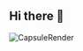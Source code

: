 ## Hi there 👋

![CapsuleRender](https://capsule-render.vercel.app/api?type=waving&height=300&color=gradient&text=Hi,%20I'm%20Minseo&section=header&reversal=false&fontAlign=50)

<!--
**Minseos/Minseos** is a ✨ _special_ ✨ repository because its `README.md` (this file) appears on your GitHub profile.

Here are some ideas to get you started:

- 🔭 I’m currently working on ...
- 🌱 I’m currently learning ...
- 👯 I’m looking to collaborate on ...
- 🤔 I’m looking for help with ...
- 💬 Ask me about ...
- 📫 How to reach me: ...
- 😄 Pronouns: ...
- ⚡ Fun fact: ...
-->
